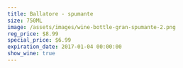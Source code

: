```yaml
---
title: Ballatore - spumante
size: 750ML
image: /assets/images/wine-bottle-gran-spumante-2.png
reg_price: $8.99
special_price: $6.99
expiration_date: 2017-01-04 00:00:00
show_wine: true
---
```



